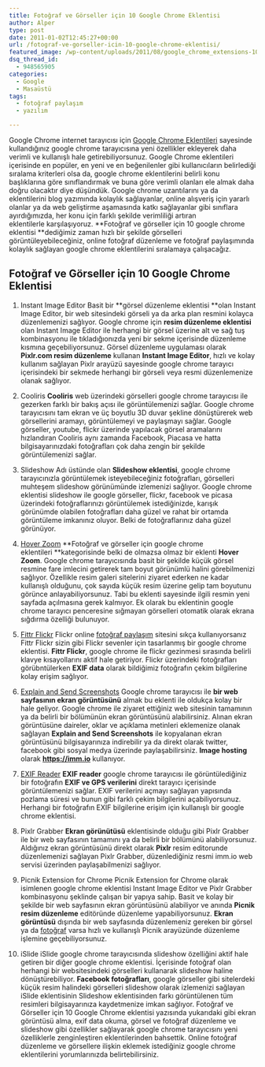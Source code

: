 ```yaml
---
title: Fotoğraf ve Görseller için 10 Google Chrome Eklentisi
author: Alper
type: post
date: 2011-01-02T12:45:27+00:00
url: /fotograf-ve-gorseller-icin-10-google-chrome-eklentisi/
featured_image: /wp-content/uploads/2011/08/google_chrome_extensions-100x100.jpg
dsq_thread_id:
  - 948565905
categories:
  - Google
  - Masaüstü
tags:
  - fotoğraf paylaşım
  - yazılım

---
```

Google Chrome internet tarayıcısı için <a href="https://chrome.google.com/extensions" target="_blank">Google Chrome Eklentileri</a> sayesinde kullandığınız google chrome tarayıcısına yeni özellikler ekleyerek daha verimli ve kullanışlı hale getirebiliyorsunuz. Google Chrome eklentileri içerisinde en popüler, en yeni ve en beğenilenler gibi kullanıcıların belirlediği sıralama kriterleri olsa da, google chrome eklentilerini belirli konu başlıklarına göre sınıflandırmak ve buna göre verimli olanları ele almak daha doğru olacaktır diye düşündük. Google chrome uzantılarını ya da eklentilerini blog yazımında kolaylık sağlayanlar, online alışveriş için yararlı olanlar ya da web geliştirme aşamasında katkı sağlayanlar gibi sınıflara ayırdığımızda, her konu için farklı şekilde verimliliği artıran eklentilerle karşılaşıyoruz. **Fotoğraf ve görseller için 10 google chrome eklentisi **dediğimiz zaman hızlı bir şekilde görselleri görüntüleyebileceğiniz, online fotoğraf düzenleme ve fotoğraf paylaşımında kolaylık sağlayan google chrome eklentilerini sıralamaya çalışacağız.

## Fotoğraf ve Görseller için 10 Google Chrome Eklentisi

1. Instant Image Editor Basit bir **görsel düzenleme eklentisi **olan Instant Image Editor, bir web sitesindeki görseli ya da arka plan resmini kolayca düzenlemenizi sağlıyor. Google chrome için **resim düzenleme eklentisi** olan Instant Image Editor ile herhangi bir görsel üzerine alt ve sağ tuş kombinasyonu ile tıkladığıonızda yeni bir sekme içerisinde düzenleme kısmına geçebiliyorsunuz. Görsel düzenleme uygulaması olarak **Pixlr.com resim düzenleme** kullanan **Instant Image Editor**, hızlı ve kolay kullanım sağlayan Pixlr arayüzü sayesinde google chrome tarayıcı içerisindeki bir sekmede herhangi bir görseli veya resmi düzenlemenize olanak sağlıyor.

2. Cooliris **Cooliris** web üzerindeki görselleri google chrome tarayıcısı ile gezerken farklı bir bakış açısı ile görüntülemenizi sağlar. Google chrome tarayıcısını tam ekran ve üç boyutlu 3D duvar şekline dönüştürerek web görsellerini aramayı, görüntülemeyi ve paylaşmayı sağlar. Google görseller, youtube, flickr üzerinde yapılacak görsel aramalarını hızlandıran Cooliris aynı zamanda Facebook, Piacasa ve hatta bilgisayarınızdaki fotoğrafları çok daha zengin bir şekilde görüntülemenizi sağlar.

3. Slideshow Adı üstünde olan **Slideshow eklentisi**, google chrome tarayıcınızla görüntülemek isteyebileceğiniz fotoğrafları, görselleri muhteşem slideshow görünümünde izlemenizi sağlıyor. Google chrome eklentisi slideshow ile google görseller, flickr, facebook ve picasa üzerindeki fotoğraflarınızı görüntülemek istediğinizde, karışık görünümde olabilen fotoğrafları daha güzel ve rahat bir ortamda görüntüleme imkanınız oluyor. Belki de fotoğraflarınız daha güzel görünüyor.

4. <a href="https://chrome.google.com/extensions/detail/nonjdcjchghhkdoolnlbekcfllmednbl" target="_blank" class="broken_link">Hover Zoom</a> **Fotoğraf ve görseller için google chrome eklentileri **kategorisinde belki de olmazsa olmaz bir eklenti **Hover Zoom**. Google chrome tarayıcısında basit bir şekilde küçük görsel resmine fare imlecini getirerek tam boyut görünümlü halini görebilmenizi sağlıyor. Özellikle resim galeri sitelerini ziyaret ederken ne kadar kullanışlı olduğunu, çok sayıda küçük resim üzerine gelip tam boyutunu görünce anlayabiliyorsunuz. Tabi bu eklenti sayesinde ilgili resmin yeni sayfada açılmasına gerek kalmıyor. Ek olarak bu eklentinin google chrome tarayıcı penceresine sığmayan görselleri otomatik olarak ekrana sığdırma özelliği bulunuyor.

5. <a href="https://chrome.google.com/extensions/detail/fhaledancjhefginmkkondfjpnkhdglh" target="_blank" class="broken_link">Fittr Flickr</a> Flickr online [fotoğraf paylaşım][1] sitesini sıkça kullanıyorsanız Fittr Flickr sizin gibi Flickr sevenler için tasarlanmış bir google chrome eklentisi. **Fittr Flickr**, google chrome ile flickr gezinmesi sırasında belirli klavye kısayollarını aktif hale getiriyor. Flickr üzerindeki fotoğrafları görübntülerken **EXIF data** olarak bildiğimiz fotoğrafın çekim bilgilerine kolay erişim sağlıyor.

6. <a href="https://chrome.google.com/extensions/detail/mdddabjhelpilpnpgondfmehhcplpiin" target="_blank">Explain and Send Screenshots</a> Google chrome tarayıcısı ile **bir web sayfasının ekran görüntüsünü** almak bu eklenti ile oldukça kolay bir hale geliyor. Google chrome ile ziyaret ettiğiniz web sitesinin tamamının ya da belirli bir bölümünün ekran görüntüsünü alabilirsiniz. Alınan ekran görüntüsüne daireler, oklar ve açıklama metinleri eklemenize olanak sağlayan **Explain and Send Screenshots** ile kopyalanan ekran görüntüsünü bilgisayarınıza indirebilir ya da direkt olarak twitter, facebook gibi sosyal medya üzerinde paylaşabilirsiniz. **Image hosting** olarak **https://imm.io** kullanıyor.

7. <a href="https://chrome.google.com/extensions/detail/nchnjcdahncnilbicljpnbfobpnljnki" target="_blank" class="broken_link">EXIF Reader</a> **EXIF reader** google chrome tarayıcısı ile görüntülediğiniz bir fotoğrafın **EXIF ve GPS verilerini** direkt tarayıcı içerisinde görüntülemenizi sağlar. EXIF verilerini açmayı sağlayan yapısında pozlama süresi ve bunun gibi farklı çekim bilgilerini açabiliyorsunuz. Herhangi bir fotoğrafın EXIF bilgilerine erişim için kullanışlı bir google chrome eklentisi.

8. Pixlr Grabber **Ekran görünütüsü** eklentisinde olduğu gibi Pixlr Grabber ile bir web sayfasının tamamını ya da belirli bir bölümünü alabiliyorsunuz. Aldığınız ekran görüntüsünü direkt olarak **Pixlr** resim editorunde düzenlemenizi sağlayan Pixlr Grabber, düzenlediğiniz resmi imm.io web servisi üzerinden paylaşabilmenizi sağlıyor.

9. Picnik Extension for Chrome Picnik Extension for Chrome olarak isimlenen google chrome eklentisi Instant Image Editor ve Pixlr Grabber kombinasyonu şeklinde çalışan bir yapıya sahip. Basit ve kolay bir şekilde bir web sayfasının ekran görüntüsünü alabiliyor ve anında **Picnik resim düzenleme** editöründe düzenleme yapabiliyorsunuz. **Ekran görüntüsü** dışında bir web sayfasında düzenlemeniz gereken bir görsel ya da [fotoğraf][2] varsa hızlı ve kullanışlı Picnik arayüzünde düzenleme işlemine geçebiliyorsunuz.

10. iSlide iSlide google chrome tarayıcısında slideshow özelliğini aktif hale getiren bir diğer google chrome eklentisi. İçerisinde fotoğraf olan herhangi bir websitesindeki görselleri kullanarak slideshow haline dönüştürebiliyor. **Facebook fotoğrafları**, google görseller gibi sitelerdeki küçük resim halindeki görselleri slideshow olarak izlemenizi sağlayan iSlide eklentisinin Slideshow eklentisinden farkı görüntülenen tüm resimleri bilgisayarınıza kaydetmenize imkan sağlıyor. Fotoğraf ve Görseller için 10 Google Chrome eklentisi yazısında yukarıdaki gibi ekran görüntüsü alma, exif data okuma, görsel ve fotoğraf düzenleme ve slideshow gibi özellikler sağlayarak google chrome tarayıcısını yeni özelliklerle zenginleştiren eklentilerinden bahsettik. Online fotoğraf düzenleme ve görsellere ilişkin eklemek istediğiniz google chrome eklentilerini yorumlarınızda belirtebilirsiniz.

 [1]: https://www.murekkep.org/etiket/fotograf-paylasim
 [2]: https://www.murekkep.org/konu/kultur-yasam/fotograf